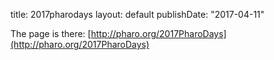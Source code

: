 title: 2017pharodayslayout: defaultpublishDate: "2017-04-11"The page is there: [http://pharo.org/2017PharoDays](http://pharo.org/2017PharoDays)